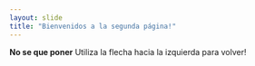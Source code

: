 ```yaml
---
layout: slide
title: "Bienvenidos a la segunda página!"
---
```

**No se que poner**
Utiliza la flecha hacia la izquierda para volver!
